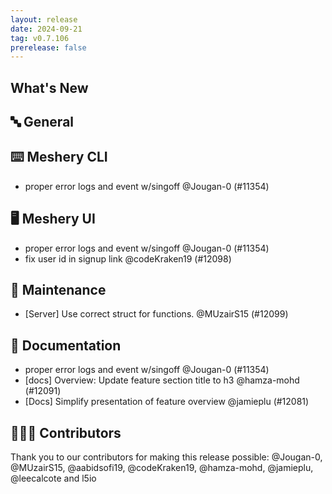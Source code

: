 ```yaml
---
layout: release
date: 2024-09-21
tag: v0.7.106
prerelease: false
---
```


## What's New
## 🔤 General
## ⌨️ Meshery CLI

- proper error logs and event w/singoff @Jougan-0 (#11354)

## 🖥 Meshery UI

- proper error logs and event w/singoff @Jougan-0 (#11354)
- fix user id in signup link @codeKraken19 (#12098)

## 🧰 Maintenance

- [Server] Use correct struct for functions. @MUzairS15 (#12099)

## 📖 Documentation

- proper error logs and event w/singoff @Jougan-0 (#11354)
- [docs] Overview: Update feature section title to h3 @hamza-mohd (#12091)
- [Docs] Simplify presentation of feature overview @jamieplu (#12081)

## 👨🏽‍💻 Contributors

Thank you to our contributors for making this release possible:
@Jougan-0, @MUzairS15, @aabidsofi19, @codeKraken19, @hamza-mohd, @jamieplu, @leecalcote and l5io

